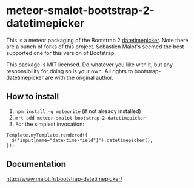 meteor-smalot-bootstrap-2-datetimepicker
=========================

This is a meteor packaging of the Bootstrap 2
[datetimepicker](https://github.com/smalot/bootstrap-datetimepicker). Note
there are a bunch of forks of this project. Sebastien Malot's seemed the best
supported one for this version of Bootstrap.

This package is MIT licensed. Do whatever you like with it,
but any responsibility for doing so is your own. All rights to
bootstrap-datetimepicker are with the original author.

## How to install
1. `npm install -g meteorite` (if not already installed)
2. `mrt add meteor-smalot-bootstrap-2-datetimepicker`
3. For the simplest invocation:

```
Template.myTemplate.rendered({
  $('input[name="date-time-field"]').datetimepicker();
});
```

## Documentation

http://www.malot.fr/bootstrap-datetimepicker/



